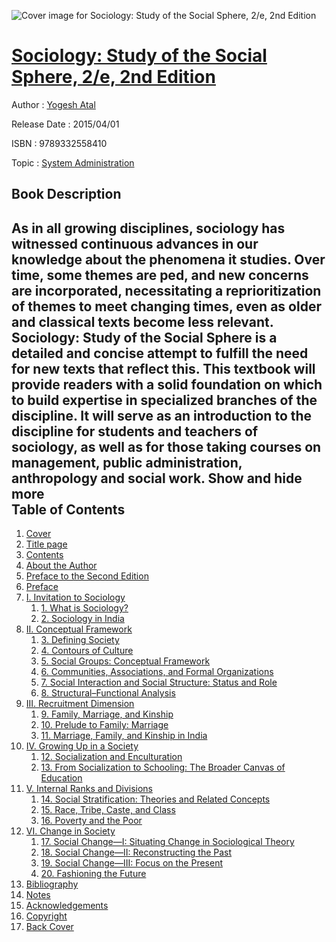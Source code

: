 ![Cover image for Sociology: Study of the Social Sphere, 2/e, 2nd Edition](https://imgdetail.ebookreading.net/cover/cover/system_admin/EB9789332558410.jpg)

[Sociology: Study of the Social Sphere, 2/e, 2nd Edition](https://ebookreading.net/view/book/Sociology%3A+Study+of+the+Social+Sphere%2C+2%2Fe%2C+2nd+Edition-EB9789332558410_1.html "Sociology: Study of the Social Sphere, 2/e, 2nd Edition")
====================================================================================================================

Author : [Yogesh Atal](https://ebookreading.net/search/author/Yogesh+Atal)

Release Date : 2015/04/01

ISBN : 9789332558410

Topic : [System Administration](https://ebookreading.net/search/category/system-administration)

Book Description
-----------------

 As in all growing disciplines, sociology has witnessed continuous advances in our knowledge about the phenomena it studies. Over time, some themes are ped, and new concerns are incorporated, necessitating a reprioritization of themes to meet changing times, even as older and classical texts become less relevant. Sociology: Study of the Social Sphere is a detailed and concise attempt to fulfill the need for new texts that reflect this.  This textbook will provide readers with a solid foundation on which to build expertise in specialized branches of the discipline. It will serve as an introduction to the discipline for students and teachers of sociology, as well as for those taking courses on management, public administration, anthropology and social work.        Show and hide more                
Table of Contents
-----------------

1. [Cover](https://ebookreading.net/view/book/Sociology%3A+Study+of+the+Social+Sphere%2C+2%2Fe%2C+2nd+Edition-EB9789332558410_1.html)
1. [Title page](https://ebookreading.net/view/book/Sociology%3A+Study+of+the+Social+Sphere%2C+2%2Fe%2C+2nd+Edition-EB9789332558410_2.html#pageiii)
1. [Contents](https://ebookreading.net/view/book/Sociology%3A+Study+of+the+Social+Sphere%2C+2%2Fe%2C+2nd+Edition-EB9789332558410_3.html)
1. [About the Author](https://ebookreading.net/view/book/Sociology%3A+Study+of+the+Social+Sphere%2C+2%2Fe%2C+2nd+Edition-EB9789332558410_5.html)
1. [Preface to the Second Edition](https://ebookreading.net/view/book/Sociology%3A+Study+of+the+Social+Sphere%2C+2%2Fe%2C+2nd+Edition-EB9789332558410_6.html)
1. [Preface](https://ebookreading.net/view/book/Sociology%3A+Study+of+the+Social+Sphere%2C+2%2Fe%2C+2nd+Edition-EB9789332558410_7.html)
1. [I. Invitation to Sociology](https://ebookreading.net/view/book/Sociology%3A+Study+of+the+Social+Sphere%2C+2%2Fe%2C+2nd+Edition-EB9789332558410_8.html)
    1. [1. What is Sociology?](https://ebookreading.net/view/book/Sociology%3A+Study+of+the+Social+Sphere%2C+2%2Fe%2C+2nd+Edition-EB9789332558410_10.html)
    1. [2. Sociology in India](https://ebookreading.net/view/book/Sociology%3A+Study+of+the+Social+Sphere%2C+2%2Fe%2C+2nd+Edition-EB9789332558410_11.html)
1. [II. Conceptual Framework](https://ebookreading.net/view/book/Sociology%3A+Study+of+the+Social+Sphere%2C+2%2Fe%2C+2nd+Edition-EB9789332558410_12.html)
    1. [3. Defining Society](https://ebookreading.net/view/book/Sociology%3A+Study+of+the+Social+Sphere%2C+2%2Fe%2C+2nd+Edition-EB9789332558410_14.html)
    1. [4. Contours of Culture](https://ebookreading.net/view/book/Sociology%3A+Study+of+the+Social+Sphere%2C+2%2Fe%2C+2nd+Edition-EB9789332558410_15.html)
    1. [5. Social Groups: Conceptual Framework](https://ebookreading.net/view/book/Sociology%3A+Study+of+the+Social+Sphere%2C+2%2Fe%2C+2nd+Edition-EB9789332558410_16.html)
    1. [6. Communities, Associations, and Formal Organizations](https://ebookreading.net/view/book/Sociology%3A+Study+of+the+Social+Sphere%2C+2%2Fe%2C+2nd+Edition-EB9789332558410_17.html)
    1. [7. Social Interaction and Social Structure: Status and Role](https://ebookreading.net/view/book/Sociology%3A+Study+of+the+Social+Sphere%2C+2%2Fe%2C+2nd+Edition-EB9789332558410_18.html)
    1. [8. Structural–Functional Analysis](https://ebookreading.net/view/book/Sociology%3A+Study+of+the+Social+Sphere%2C+2%2Fe%2C+2nd+Edition-EB9789332558410_19.html)
1. [III. Recruitment Dimension](https://ebookreading.net/view/book/Sociology%3A+Study+of+the+Social+Sphere%2C+2%2Fe%2C+2nd+Edition-EB9789332558410_20.html)
    1. [9. Family, Marriage, and Kinship](https://ebookreading.net/view/book/Sociology%3A+Study+of+the+Social+Sphere%2C+2%2Fe%2C+2nd+Edition-EB9789332558410_22.html)
    1. [10. Prelude to Family: Marriage](https://ebookreading.net/view/book/Sociology%3A+Study+of+the+Social+Sphere%2C+2%2Fe%2C+2nd+Edition-EB9789332558410_23.html)
    1. [11. Marriage, Family, and Kinship in India](https://ebookreading.net/view/book/Sociology%3A+Study+of+the+Social+Sphere%2C+2%2Fe%2C+2nd+Edition-EB9789332558410_24.html)
1. [IV. Growing Up in a Society](https://ebookreading.net/view/book/Sociology%3A+Study+of+the+Social+Sphere%2C+2%2Fe%2C+2nd+Edition-EB9789332558410_25.html)
    1. [12. Socialization and Enculturation](https://ebookreading.net/view/book/Sociology%3A+Study+of+the+Social+Sphere%2C+2%2Fe%2C+2nd+Edition-EB9789332558410_27.html)
    1. [13. From Socialization to Schooling: The Broader Canvas of Education](https://ebookreading.net/view/book/Sociology%3A+Study+of+the+Social+Sphere%2C+2%2Fe%2C+2nd+Edition-EB9789332558410_28.html)
1. [V. Internal Ranks and Divisions](https://ebookreading.net/view/book/Sociology%3A+Study+of+the+Social+Sphere%2C+2%2Fe%2C+2nd+Edition-EB9789332558410_29.html)
    1. [14. Social Stratification: Theories and Related Concepts](https://ebookreading.net/view/book/Sociology%3A+Study+of+the+Social+Sphere%2C+2%2Fe%2C+2nd+Edition-EB9789332558410_31.html)
    1. [15. Race, Tribe, Caste, and Class](https://ebookreading.net/view/book/Sociology%3A+Study+of+the+Social+Sphere%2C+2%2Fe%2C+2nd+Edition-EB9789332558410_32.html)
    1. [16. Poverty and the Poor](https://ebookreading.net/view/book/Sociology%3A+Study+of+the+Social+Sphere%2C+2%2Fe%2C+2nd+Edition-EB9789332558410_33.html)
1. [VI. Change in Society](https://ebookreading.net/view/book/Sociology%3A+Study+of+the+Social+Sphere%2C+2%2Fe%2C+2nd+Edition-EB9789332558410_34.html)
    1. [17. Social Change—I: Situating Change in Sociological Theory](https://ebookreading.net/view/book/Sociology%3A+Study+of+the+Social+Sphere%2C+2%2Fe%2C+2nd+Edition-EB9789332558410_36.html)
    1. [18. Social Change—II: Reconstructing the Past](https://ebookreading.net/view/book/Sociology%3A+Study+of+the+Social+Sphere%2C+2%2Fe%2C+2nd+Edition-EB9789332558410_37.html)
    1. [19. Social Change—III: Focus on the Present](https://ebookreading.net/view/book/Sociology%3A+Study+of+the+Social+Sphere%2C+2%2Fe%2C+2nd+Edition-EB9789332558410_38.html)
    1. [20. Fashioning the Future](https://ebookreading.net/view/book/Sociology%3A+Study+of+the+Social+Sphere%2C+2%2Fe%2C+2nd+Edition-EB9789332558410_39.html)
1. [Bibliography](https://ebookreading.net/view/book/Sociology%3A+Study+of+the+Social+Sphere%2C+2%2Fe%2C+2nd+Edition-EB9789332558410_40.html)
1. [Notes](https://ebookreading.net/view/book/Sociology%3A+Study+of+the+Social+Sphere%2C+2%2Fe%2C+2nd+Edition-EB9789332558410_41.html)
1. [Acknowledgements](https://ebookreading.net/view/book/Sociology%3A+Study+of+the+Social+Sphere%2C+2%2Fe%2C+2nd+Edition-EB9789332558410_61.html)
1. [Copyright](https://ebookreading.net/view/book/Sociology%3A+Study+of+the+Social+Sphere%2C+2%2Fe%2C+2nd+Edition-EB9789332558410_62.html)
1. [Back Cover](https://ebookreading.net/view/book/Sociology%3A+Study+of+the+Social+Sphere%2C+2%2Fe%2C+2nd+Edition-EB9789332558410_63.html)
